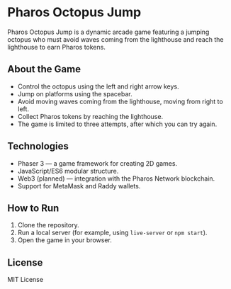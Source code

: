 # Pharos Octopus Jump

Pharos Octopus Jump is a dynamic arcade game featuring a jumping octopus who must avoid waves coming from the lighthouse and reach the lighthouse to earn Pharos tokens.

## About the Game

- Control the octopus using the left and right arrow keys.
- Jump on platforms using the spacebar.
- Avoid moving waves coming from the lighthouse, moving from right to left.
- Collect Pharos tokens by reaching the lighthouse.
- The game is limited to three attempts, after which you can try again.

## Technologies

- Phaser 3 — a game framework for creating 2D games.
- JavaScript/ES6 modular structure.
- Web3 (planned) — integration with the Pharos Network blockchain.
- Support for MetaMask and Raddy wallets.

## How to Run

1. Clone the repository.
2. Run a local server (for example, using `live-server` or `npm start`).
3. Open the game in your browser.

## License

MIT License
